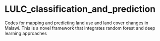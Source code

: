 # LULC_classification_and_prediction
Codes for mapping and predicting land use and land cover changes in Malawi. This is a novel framework that integrates random forest and deep learning approaches
